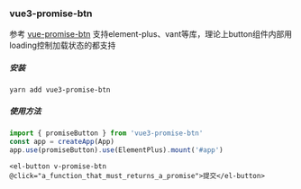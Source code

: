 ### vue3-promise-btn

参考 [vue-promise-btn](https://www.npmjs.com/package/vue-promise-btn) 支持element-plus、vant等库，理论上button组件内部用loading控制加载状态的都支持


##### 安装

```shell
yarn add vue3-promise-btn
```



##### 使用方法

``` javascript
import { promiseButton } from 'vue3-promise-btn'
const app = createApp(App)
app.use(promiseButton).use(ElementPlus).mount('#app')
```

```vue
<el-button v-promise-btn @click="a_function_that_must_returns_a_promise">提交</el-button>
```

